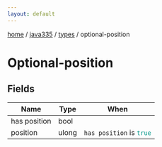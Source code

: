 ```yaml
---
layout: default
---
```


[home](/)  /  [java335](/protocol/java335)  /  [types](/protocol/java335/types)  /  optional-position

# Optional-position

## Fields

Name | Type | When
---|---|:---:
has position | bool | 
position | ulong | <code>has position</code> is <code><span style="color:#009688">true</span></code>

